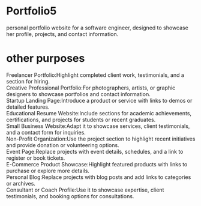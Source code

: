 # Portfolio5
personal portfolio website for a software engineer, designed to showcase her profile, projects, and contact information.
# other purposes
Freelancer Portfolio:Highlight completed client work, testimonials, and a section for hiring.<br>
Creative Professional Portfolio:For photographers, artists, or graphic designers to showcase portfolios and contact information.<br>
Startup Landing Page:Introduce a product or service with links to demos or detailed features.<br>
Educational Resume Website:Include sections for academic achievements, certifications, and projects for students or recent graduates.<br>
Small Business Website:Adapt it to showcase services, client testimonials, and a contact form for inquiries.<br>
Non-Profit Organization:Use the project section to highlight recent initiatives and provide donation or volunteering options.<br>
Event Page:Replace projects with event details, schedules, and a link to register or book tickets.<br>
E-Commerce Product Showcase:Highlight featured products with links to purchase or explore more details.<br>
Personal Blog:Replace projects with blog posts and add links to categories or archives.<br>
Consultant or Coach Profile:Use it to showcase expertise, client testimonials, and booking options for consultations.<br>
